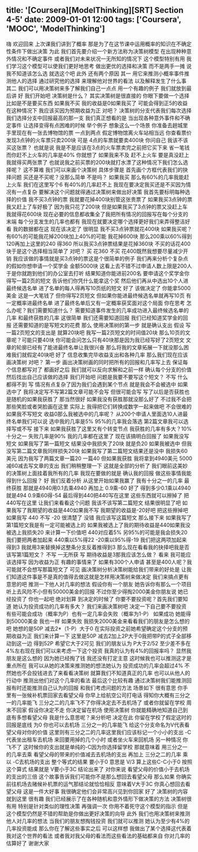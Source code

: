title: '[Coursera][ModelThinking][SRT] Section 4-5'
date: 2009-01-01 12:00
tags: ['Coursera', 'MOOC', 'ModelThinking']
---

﻿嗨 欢迎回来 上次课我们讲到了概率
那是为了在这节课中运用概率的知识在不确定性条件下做出决策
为此 我们首先要介绍一个新方法称为决策树模型
在出现种种意外情况和不确定事件
或者我们对未来状况一无所知的情况下
这个模型特别有用
我们学习这个模型可以使我们更好地思考
做出更优的选择和决策
而不是两手一摊 说我不知道该怎么选 就选这个吧
此外 还有两个原因
其一 用它来推测小概率事件推测他人的选择
通过研究他的选择 来理解他对世界的看法
以及解释发生了什么事
其二 我们可以用决策树来多了解我们自己一点点
用一个有趣的例子 我们就放到最后讲
好 我们开始吧 决策树是什么？
其实决策树是很直接的
你眼下要做一个选择 比如是不是要买东西
如果我不买 我的收益是0如果我买了 可能会得到正5的收益
在这种情况下 我应该买因为预期收益为正 对吧？
决策树的分支代表我们每次选择
我们选择分支中回报最高的那一支
我们真正想看的是 当出现各种意外事件和不确定事件 让选择变得有点困难的时候
举个例子 想象这么一个场景
你准备去趟城里 手里现在有一张去博物馆的票 一点到两点
假定博物馆离火车站相当远
你查看票价发现3点钟的火车票只卖200块
可是 4点的车票就要卖400块
你问自己 我该不该买这张票？
也就是说 我是不是应该在3点的火车票卖完之前把它买下来 省一笔钱
而你赶不上火车的几率是40% 你就想了
如果我来不及 赶不上火车
要是真没赶上 我就得买两张票了
也就说我之前买票的200块就打水漂了这种情况下我们怎么选择呢？
这不算难 我们可以来画个决策树
具体步骤是 首先画个方框代表我们的抉择问题
买还是不买呢？没那么简单 不是吗？
如果我买 那么有60%的几率我能赶上火车
我们在这里写个6  有40%的几率赶不上
我现在要决定我买还是不买因为情况有一点复杂
要解决这个问题就得通过决策树来做出好决策
我首先要标明每种选择的价值
我不买3点钟的票 我就要花掉400块别管这张贵票了
如果我买3点钟的票 我又赶上了车好极了 因为我只花了200块
但是如果我买了3点钟的票又没赶上车我就得花600块
现在必要的信息都收集全了我把所有情况的回报写在每个分支的末端
每个分支发生的几率也都有
我现在就要决定哪个选择更好我们来弄得整洁好看
我的数据都在这 现在该决定了
很明显 我不买3点钟票就花400块
如果我买呢？有60%的可能我花掉200块加上40%的可能
我花掉600块 那么200乘以60%得到120再加上这里的240
得360 所以我买3点钟票结果是花掉360块
不买的话花400块于是这个选择相当简单了 对吧？
买  花360 不买  花400既然我想要尽量减少开销
我应该做的事情就是买3点钟的票这是个很简单的例子
我们再来分析个复杂点的假如你想申请一个奖学金
金额5000块  这看上去不错不过申请人数上限是200人
于是你就跑到他们的办公室去打听
结果知道你能进前200名
要申请这个奖学金你得写一篇2页的短文
告诉他们你凭什么能拿这个奖 然后他们再从中选出10个人进最终候选名单
进了名单的每人得再写10页纸的短文
好了  该做决定了  你能拿5000美金
这是一大笔钱了 但你得写2页短文
但如果你能进最终候选名单就再写10页 有一定概率进最终名单
进了最终名单后又有一定概率获奖面对这个局面
你在思考 怎么办呢？我们需要知道什么？
需要知道事件发生的几率成功进入最终候选名单的几率
和最终获胜的几率 这很简单
我们还需要知道回报 我们已经知道奖学金的回报 还需要知道的是写短文的花费
那么 使用决策树的第一步 就是确认支出
假设 写一篇2页短文的支出是
就算20块吧
我写一篇2页短文的时间值20块
那么10页的文章呢？可能只要40块
你可能会问怎么只有40块那是因为我已经写好了2页短文
文章的轮廓已经有了能进最终名单让我很兴奋
那么将我的文章拓展一下就没那么困难我们就假定40块吧
好了  信息收集完毕收益支出和各种几率
那么我们现在应该画决策树 对吧？
第一步 画出决策树画的同时把所有的回报和几率写上去
保证每个信息都写对了
都画好之后  我们就可以反向求解和之前一样
确认每个分支的价值然后找出自己应该做的选择
我们开始吧 问题是我要不要写这个短文？
不写  什么都得不到
写  情况有点复杂了因为我们会遇到某个节点
就是我会不会被选中 如果选中了
我将决定写不写第2篇文章可能不会写 但很可能会写
写了以后是否获胜也是随机的如果我获胜了
那当然很好 如果我没有获胜那就没那么好了
不过我不会把那些笑脸或者哭脸画在这里
实际上 我得把它们转换成数字一起来做吧
不会很难的 如果我不写短文  收益0那么我被选中的几率呢？
从200个申请人里面选10人进最终名单我们可以说 选中我的几率是5%
95%的几率我会落选 第2篇文章我可以选择写或不写
接下来 如果我获胜了这里又有个转变节点
我获胜的几率有多大？10% 十分之一
失败几率是90% 我的几率都在这里了
现在该搞明白回报了 如果我没写短文
如果我写了第一篇短文  结果没中我损失了20块 就是负20
如果我被选中  但我没写第二篇文章我同样损失20块
如果我写了第二篇短文结果还是没中
我损失60美元 因为我写了两篇文章一篇20 一篇40 但如果我获胜
我将拿到4940美元 5000减60减去写文章的支出
我们稍稍整理一下  这就是全部的分析了
我们眼前这美妙的决策树上面挂着我所有的几率  我现在要做的就是
确认我的回报 做这些事情我能得到什么回报？
好  我们反着分析  从这里开始如果我赢了 我有十分之一的几率
最终获胜  那就是4940用0.1去乘4940 再加上
0.9乘-60 好了 得到多少0.1乘以4940就是494
0.9乘60得-54 最后得到440把440写在这里
这些东西就可以擦掉了 把440写在这里
让我们来看看这个问题 我该不该写第二篇短文 结果很明显了吧
如果我写了我期望的收益是440如果我不写
我期望的收益是-20好吧 把这些擦掉吧
如果我写  440 不写 -20 很清楚了
没错 我应该写这篇短文 那么接下来
如果我写了第1篇短文我是有一定可能被选上的
如果我被选上了我的期待收益是440如果我没被选上我损失20
来计算一下价值吧  440对应着5%
另95%的可能是我会损失20我们要把两者加起来
440乘以5%得22 -20乘以95%得-19
我们把这两项加起来 得到3
我就用3来替换掉这整条分支反着推得到3
那么现在看看我的抉择吧我是否该写第1篇短文？
不写  一无所获 写  期待收益是3那我应该怎么做？
看来 我可能应该选择写 因为收益为正
有趣的事情来了  如果有300个人申请
甚至是400人呢？我可能就不会想写那篇短文了
可见  画决策树分析决策树能给我们带来的好处是
让我们知道这件事是不是真的值得去做这就是怎样用决策树来做决定
我们来搞点更有意思的吧
推测一下他人对几率的想法
假设你有一个朋友 她告诉你有那么一个项目
听上去风险不小但有50000美金的回报
不过你至少得掏2000美金你朋友说 她已经投资了
你也一起吧 绝对划算
到决定的时候了 你要不要投资呢？首先我们要知道
她认为投资成功的几率有多大？
我们来画决策树吧 决定一下自己要不要投资
有些可能会成功（概率为P）也有一定几率会失败（概率为1-P）
如果成功 她能得到50000美金 我也一样
如果失败 我损失2000美金来看看我们的朋友是怎么想的吧
她想的是50P 减去2*（1-P）大于0
在实际投资之前她希望确定这个分支的预期收益为正
我们来计算一下  这里是50P
减去2加上2P大于0我把带P的式子全部移动到这一边
得到52P 希望它大于2可见 我们的朋友认为
P大于2/52 至少差不多在4%左右现在我们可以来考虑一下这个投资
我真的认为有4%的回报率吗？
显然我朋友是这么想的 因为她已经掏了钱
我还没有打定主意 这时候我也可以推测这才是重点所在
我可以从她的决策来推测她的想法她认为
投资成功的几率会超过4%
不然她也不会投钱进去了来看看决策树
就算我们不知道真正的几率 也可以从他人的行动中 推测出他们对这个几率的看法
最后这个比较有趣
通过决策树我们能推测回报有时还能推测自己认为的回报
和我们考虑问题的方法 场景如下
很有意思 你手里有一张候补机票回家去看望父母
你早上给航空公司打电话
得知你大概有三分之一的几率能飞
三分之二的几率飞不了你得决定去不去机场了
或者你就留在学校  周末不回家
假设你决定不走 你决定留在机场
使用决策树  你就能精确地知道自己到底有多想看望父母
我是什么意思呢？来分析吧 决定在此
你留在学校了假定这时的回报是底线 为0
你也可以去机场 三分之一的几率能飞
给这个分支命名为V代表看望父母对你的价值
这里则有三分之二的几率这里我们应该标记一个小小的支出 -C
代表坐出租车去机场 来回要用掉的几个小时
或者坐火车来回机场 另一种情况 你飞不了
这时候你的支出就是单纯的-C因为你选择留学校
那就意味着 用三分之一的几率去乘
看望父母的带来的价值减去去机场的支出 再加上
三分之二的几率 乘以 -C去机场的支出 整个等式的结果
要小于0  意思是 V/3 算上这些C-C小于0
按照这个算式 结果就是
V要小于3C 结论出来了 对你来说
看望父母的价值小于去机场的支出的三倍
这个故事告诉我们可能你不是那么想回去看望父母 那么如果
你确实前往机场去赌候补机票的运气那结论就恰恰相反
意味着V大于3C 你真心想回去看望父母
这是一件大好事 我很确定他们会非常高兴见到你回家
好了 决策树的内容就到这里 很有趣
我们已经展示了在各种随机和意外情形下做决策的方法
决策树很有用 特别是针对类似的理性决策
再强调一次 你用不着死守这个模型的指示
但是这个模型仍然是不错的帮助是你做出更好决策的向导
此外 我们也用决策树来推测他人对几率的想法
当我们的朋友想掏钱投资
我们就可以推测 她认为至少有4%的几率投资能成
那么你在了解这些事实之后
可以这样想 我做出了某个选择这代表着我对这个世界的看法
或者我对我父母的看法而这些看法的基础都来自
你对几率的估算好了 谢谢大家
